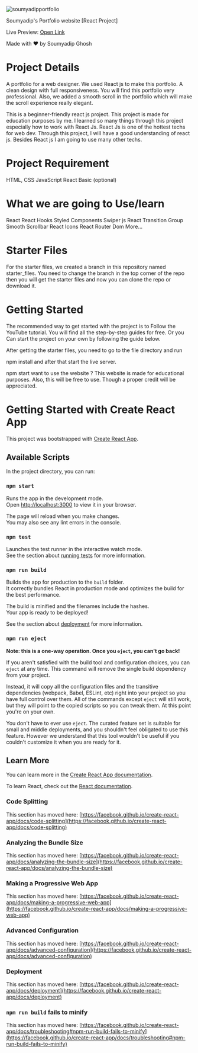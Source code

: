 
![soumyadipportfolio](https://github.com/Soumyadip0806/Soumyadip-Portfolio/assets/91328003/1c69f328-5384-46cd-b991-a56564a41ce6)


Soumyadip's Portfolio website [React Project]

Live Preview: [Open Link](https://soumyadipportfolio.netlify.app/)

Made with ❤️ by Soumyadip Ghosh


# Project Details
A portfolio for a web designer. We used React js to make this portfolio. A clean design with full responsiveness. You will find this portfolio very professional. Also, we added a smooth scroll in the portfolio which will make the scroll experience really elegant.

This is a beginner-friendly react js project. This project is made for education purposes by me. I learned so many things through this project especially how to work with React Js. React Js is one of the hottest techs for web dev. Through this project, I will have a good understanding of react js. Besides React js I am going to use many other techs.


# Project Requirement
HTML, CSS
JavaScript
React Basic (optional)

# What we are going to Use/learn
React
React Hooks
Styled Components
Swiper js
React Transition Group
Smooth Scrollbar
React Icons
React Router Dom
More...


# Starter Files
For the starter files, we created a branch in this repository named starter_files. You need to change the branch in the top corner of the repo then you will get the starter files and now you can clone the repo or download it.

# Getting Started
The recommended way to get started with the project is to Follow the YouTube tutorial. You will find all the step-by-step guides for free. Or you Can start the project on your own by following the guide below.

After getting the starter files, you need to go to the file directory and run

npm install
and after that start the live server.

npm start
want to use the website ?
This website is made for educational purposes. Also, this will be free to use. Though a proper credit will be appreciated.


# Getting Started with Create React App

This project was bootstrapped with [Create React App](https://github.com/facebook/create-react-app).

## Available Scripts

In the project directory, you can run:

### `npm start`

Runs the app in the development mode.\
Open [http://localhost:3000](http://localhost:3000) to view it in your browser.

The page will reload when you make changes.\
You may also see any lint errors in the console.

### `npm test`

Launches the test runner in the interactive watch mode.\
See the section about [running tests](https://facebook.github.io/create-react-app/docs/running-tests) for more information.

### `npm run build`

Builds the app for production to the `build` folder.\
It correctly bundles React in production mode and optimizes the build for the best performance.

The build is minified and the filenames include the hashes.\
Your app is ready to be deployed!

See the section about [deployment](https://facebook.github.io/create-react-app/docs/deployment) for more information.

### `npm run eject`

**Note: this is a one-way operation. Once you `eject`, you can't go back!**

If you aren't satisfied with the build tool and configuration choices, you can `eject` at any time. This command will remove the single build dependency from your project.

Instead, it will copy all the configuration files and the transitive dependencies (webpack, Babel, ESLint, etc) right into your project so you have full control over them. All of the commands except `eject` will still work, but they will point to the copied scripts so you can tweak them. At this point you're on your own.

You don't have to ever use `eject`. The curated feature set is suitable for small and middle deployments, and you shouldn't feel obligated to use this feature. However we understand that this tool wouldn't be useful if you couldn't customize it when you are ready for it.

## Learn More

You can learn more in the [Create React App documentation](https://facebook.github.io/create-react-app/docs/getting-started).

To learn React, check out the [React documentation](https://reactjs.org/).

### Code Splitting

This section has moved here: [https://facebook.github.io/create-react-app/docs/code-splitting](https://facebook.github.io/create-react-app/docs/code-splitting)

### Analyzing the Bundle Size

This section has moved here: [https://facebook.github.io/create-react-app/docs/analyzing-the-bundle-size](https://facebook.github.io/create-react-app/docs/analyzing-the-bundle-size)

### Making a Progressive Web App

This section has moved here: [https://facebook.github.io/create-react-app/docs/making-a-progressive-web-app](https://facebook.github.io/create-react-app/docs/making-a-progressive-web-app)

### Advanced Configuration

This section has moved here: [https://facebook.github.io/create-react-app/docs/advanced-configuration](https://facebook.github.io/create-react-app/docs/advanced-configuration)

### Deployment

This section has moved here: [https://facebook.github.io/create-react-app/docs/deployment](https://facebook.github.io/create-react-app/docs/deployment)

### `npm run build` fails to minify

This section has moved here: [https://facebook.github.io/create-react-app/docs/troubleshooting#npm-run-build-fails-to-minify](https://facebook.github.io/create-react-app/docs/troubleshooting#npm-run-build-fails-to-minify)
